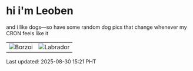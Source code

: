 # hi i'm Leoben

and i like dogs—so have some random dog pics that change whenever my CRON feels like it

|  |  |
|--------|----------|
| ![Borzoi](https://random-dog-vercel.vercel.app/api/random-borzoi?v=1756538461) | ![Labrador](https://random-dog-vercel.vercel.app/api/random-labrador?v=1756538461) |

Last updated: 2025-08-30 15:21 PHT
